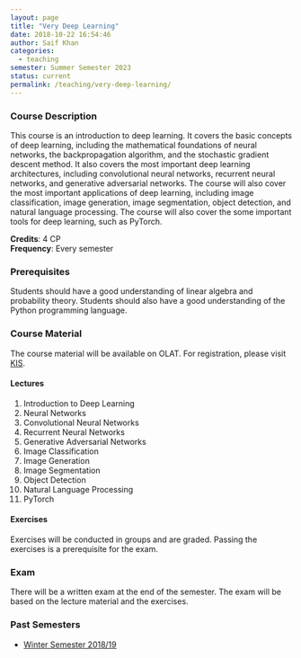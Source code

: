 ```yaml
---
layout: page
title: "Very Deep Learning"
date: 2018-10-22 16:54:46
author: Saif Khan
categories:
  - teaching
semester: Summer Semester 2023
status: current
permalink: /teaching/very-deep-learning/
---
```


### Course Description

This course is an introduction to deep learning. It covers the basic concepts of deep learning, including the mathematical foundations of neural networks, the backpropagation algorithm, and the stochastic gradient descent method. It also covers the most important deep learning architectures, including convolutional neural networks, recurrent neural networks, and generative adversarial networks. The course will also cover the most important applications of deep learning, including image classification, image generation, image segmentation, object detection, and natural language processing. The course will also cover the some important tools for deep learning, such as PyTorch.

__Credits__: 4 CP <br>
__Frequency__: Every semester

### Prerequisites

Students should have a good understanding of linear algebra and probability theory. Students should also have a good understanding of the Python programming language.

### Course Material

The course material will be available on OLAT. For registration, please visit [KIS](https://office.kis.uni-kl.de/).

#### Lectures

1. Introduction to Deep Learning
2. Neural Networks
3. Convolutional Neural Networks
4. Recurrent Neural Networks
5. Generative Adversarial Networks
6. Image Classification
7. Image Generation
8. Image Segmentation
9. Object Detection
10. Natural Language Processing
11. PyTorch

#### Exercises

Exercises will be conducted in groups and are graded. Passing the exercises is a prerequisite for the exam.

### Exam

There will be a written exam at the end of the semester. The exam will be based on the lecture material and the exercises.

### Past Semesters

- [Winter Semester 2018/19](https://olat.vcrp.de/auth/RepositoryEntry/2169471196)